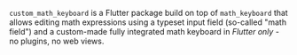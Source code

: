 `custom_math_keyboard` is a Flutter package build on top of `math_keyboard` that allows editing math expressions using a typeset input
field (so-called "math field") and a custom-made fully integrated math keyboard in _Flutter only_ -
no plugins, no web views.